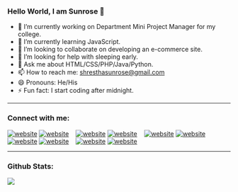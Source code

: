 ### Hello World, I am Sunrose 👋

- 🔭 I’m currently working on Department Mini Project Manager for my college.
- 🌱 I’m currently learning JavaScript.
- 👯 I’m looking to collaborate on developing an e-commerce site.
- 🤔 I’m looking for help with sleeping early.
- 💬 Ask me about HTML/CSS/PHP/Java/Python.
- 📫 How to reach me: shresthasunrose@gmail.com
- 😄 Pronouns: He/His
- ⚡ Fun fact: I start coding after midnight.

---

### Connect with me:

[![website](./img/globe-light.svg)](https://sunroseshrestha.netlify.app#gh-light-mode-only)
[![website](./img/globe-dark.svg)](https://sunroseshrestha.netlify.app#gh-dark-mode-only)
&nbsp;&nbsp;
[![website](./img/youtube-light.svg)](https://www.youtube.com/channel/UCJ_-_Mw9_Y9h2R4Lcla7JHQ#gh-light-mode-only)
[![website](./img/youtube-dark.svg)](https://www.youtube.com/channel/UCJ_-_Mw9_Y9h2R4Lcla7JHQ#gh-dark-mode-only)
&nbsp;&nbsp;
[![website](./img/twitter-light.svg)](https://twitter.com/The_Sunrose#gh-light-mode-only)
[![website](./img/twitter-dark.svg)](https://twitter.com/The_Sunrose#gh-dark-mode-only)
&nbsp;&nbsp;
[![website](./img/linkedin-light.svg)](https://linkedin.com/in/sunrose-shrestha-3406781b6/#gh-light-mode-only)
[![website](./img/linkedin-dark.svg)](https://linkedin.com/in/sunrose-shrestha-3406781b6/#gh-dark-mode-only)
&nbsp;&nbsp;
[![website](./img/instagram-light.svg)](https://instagram.com/5_feet__11/#gh-light-mode-only)
[![website](./img/instagram-dark.svg)](https://instagram.com/5_feet__11/#gh-dark-mode-only)

---


### Github Stats:

<img src="https://github-readme-stats.vercel.app/api?username=Sunrose-Shrestha&&show_icons=true&title_color=ffffff&icon_color=bb2acf&text_color=daf7dc&bg_color=151515">

[website]: https://sunroseshrestha.netlify.app
[twitter]: https://twitter.com/The_Sunrose
[youtube]: https://www.youtube.com/channel/UCJ_-_Mw9_Y9h2R4Lcla7JHQ
[instagram]: https://www.instagram.com/5_feet__11/
[linkedin]: https://www.linkedin.com/in/sunrose-shrestha-3406781b6/

